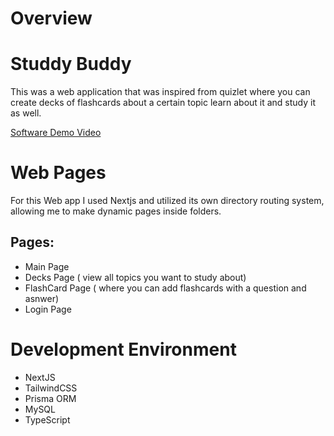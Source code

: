 # Overview

# Studdy Buddy

This was a web application that was inspired from quizlet where you can create decks of flashcards about a certain topic learn about it and study it as well.

[Software Demo Video](https://youtu.be/7Yak6i8pBRQ)

# Web Pages

For this Web app I used Nextjs and utilized its own directory routing system, allowing me to make dynamic pages inside folders. 

## Pages: 

- Main Page
- Decks Page ( view all topics you want to study about)
- FlashCard Page ( where you can add flashcards with a question and asnwer) 
- Login Page

# Development Environment

* NextJS
* TailwindCSS
* Prisma ORM
* MySQL
* TypeScript
